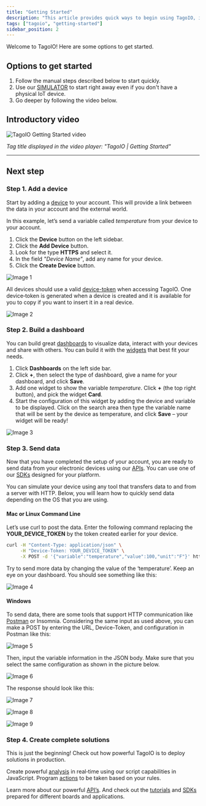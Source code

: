 ```yaml
---
title: "Getting Started"
description: "This article provides quick ways to begin using TagoIO, including manual steps, a simulator option, and an introductory video, plus the first step to add a device."
tags: ["tagoio", "getting-started"]
sidebar_position: 2
---
```

Welcome to TagoIO! Here are some options to get started.

## Options to get started
1. Follow the manual steps described below to start quickly.
2. Use our [SIMULATOR](../other-topics/simulator-data-stream) to start right away even if you don't have a physical IoT device.
3. Go deeper by following the video below.

## Introductory video
![TagoIO Getting Started video](/docs_imagem/tagoio/throw-miA.gif)

_Tag title displayed in the video player: "TagoIO | Getting Started"_

---

## Next step

### Step 1. Add a device
Start by adding a [device](https://admin.tago.io/devices) to your account. This will provide a link between the data in your account and the external world.

In this example, let’s send a variable called _temperature_ from your device to your account.

1. Click the **Device** button on the left sidebar.
2. Click the **Add Device** button.
3. Look for the type **HTTPS** and select it.
4. In the field *"Device Name"*, add any name for your device.
5. Click the **Create Device** button.

![Image 1](/docs_imagem/tagoio/throw-miA.gif)

All devices should use a valid [device-token](devices/device-token) when accessing TagoIO. One device‑token is generated when a device is created and it is available for you to copy if you want to insert it in a real device.

![Image 2](/docs_imagem/tagoio/token-cj4.gif)

### Step 2. Build a dashboard
You can build great [dashboards](../dashboards/dashboard-overview) to visualize data, interact with your devices and share with others. You can build it with the [widgets](../widgets/widgets-overview) that best fit your needs.

1. Click **Dashboards** on the left side bar.
2. Click **+**, then select the type of dashboard, give a name for your dashboard, and click **Save**.
3. Add one widget to show the variable _temperature_. Click **+** (the top right button), and pick the widget **Card**.
4. Start the configuration of this widget by adding the device and variable to be displayed. Click on the search area then type the variable name that will be sent by the device as temperature, and click **Save** – your widget will be ready!

![Image 3](/docs_imagem/tagoio/temp-3UQ.gif)

### Step 3. Send data
Now that you have completed the setup of your account, you are ready to send data from your electronic devices using our [APIs](../api/api-overview). You can use one of our [SDKs](https://help.tago.io/portal/en/kb/tagoio/14-sdk) designed for your platform.

You can simulate your device using any tool that transfers data to and from a server with HTTP. Below, you will learn how to quickly send data depending on the OS that you are using.

#### Mac or Linux Command Line
Let’s use curl to post the data. Enter the following command replacing the **YOUR_DEVICE_TOKEN** by the token created earlier for your device.

```bash
curl -H "Content-Type: application/json" \
     -H "Device-Token: YOUR_DEVICE_TOKEN" \
     -X POST -d '{"variable":"temperature","value":100,"unit":"F"}' https://api.tago.io/data
```

Try to send more data by changing the value of the ‘temperature’. Keep an eye on your dashboard. You should see something like this:

![Image 4](/docs_imagem/tagoio/1621971979910-jRM.png)

#### Windows
To send data, there are some tools that support HTTP communication like [Postman](https://api.docs.tago.io/#intro) or Insomnia. Considering the same input as used above, you can make a POST by entering the URL, Device-Token, and configuration in Postman like this:

![Image 5](/docs_imagem/tagoio/postman1-OU0.png)

Then, input the variable information in the JSON body. Make sure that you select the same configuration as shown in the picture below.

![Image 6](/docs_imagem/tagoio/postman2-rSE.png)

The response should look like this:

![Image 7](/docs_imagem/tagoio/postman3-wEs.png)

![Image 8](/docs_imagem/tagoio/postman-DU8.gif)

![Image 9](/docs_imagem/tagoio/1621972232616-8Gk.png)

### Step 4. Create complete solutions
This is just the beginning! Check out how powerful TagoIO is to deploy solutions in production.

Create powerful [analysis](../analysis/analysis-overview) in real‑time using our script capabilities in JavaScript. Program [actions](../actions/actions) to be taken based on your rules.

Learn more about our powerful [API’s](../api/api-overview). And check out the [tutorials](https://help.tago.io/portal/en/kb/tagoio/tutorials) and [SDKs](https://help.tago.io/portal/en/kb/tagoio/14-sdk) prepared for different boards and applications.
